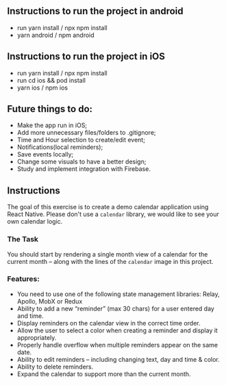 ## Instructions to run the project in android
* run yarn install / npx npm install
* yarn android / npm android

## Instructions to run the project in iOS
* run yarn install / npx npm install
* run cd ios && pod install
* yarn ios / npm ios

## Future things to do:
* Make the app run in iOS;
* Add more unnecessary files/folders to .gitignore;
* Time and Hour selection to create/edit event;
* Notifications(local reminders);
* Save events locally;
* Change some visuals to have a better design;
* Study and implement integration with Firebase.

## Instructions

The goal of this exercise is to create a demo calendar application using React Native. Please don't use a `calendar` library, we would like to see your own calendar logic.


### The Task

You should start by rendering a single month view of a calendar for the current month – along with the lines of the `calendar` image in this project.

### Features:

* You need to use one of the following state management libraries: Relay, Apollo, MobX or Redux
* Ability to add a new “reminder” (max 30 chars) for a user entered day and time.
* Display reminders on the calendar view in the correct time order.
* Allow the user to select a color when creating a reminder and display it appropriately.
* Properly handle overflow when multiple reminders appear on the same date.
* Ability to edit reminders – including changing text, day and time & color.
* Ability to delete reminders.
* Expand the calendar to support more than the current month.
